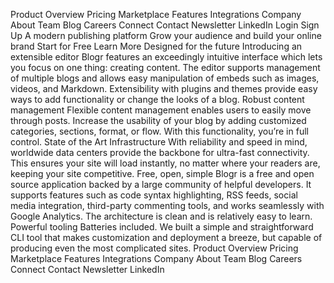 Product Overview Pricing Marketplace Features Integrations Company About
Team Blog Careers Connect Contact Newsletter LinkedIn Login Sign Up A modern
publishing platform Grow your audience and build your online brand Start for
Free Learn More Designed for the future Introducing an extensible editor
Blogr features an exceedingly intuitive interface which lets you focus on
one thing: creating content. The editor supports management of multiple
blogs and allows easy manipulation of embeds such as images, videos, and
Markdown. Extensibility with plugins and themes provide easy ways to add
functionality or change the looks of a blog. Robust content management
Flexible content management enables users to easily move through posts.
Increase the usability of your blog by adding customized categories,
sections, format, or flow. With this functionality, you’re in full control.
State of the Art Infrastructure With reliability and speed in mind,
worldwide data centers provide the backbone for ultra-fast connectivity.
This ensures your site will load instantly, no matter where your readers
are, keeping your site competitive. Free, open, simple Blogr is a free and
open source application backed by a large community of helpful developers.
It supports features such as code syntax highlighting, RSS feeds, social
media integration, third-party commenting tools, and works seamlessly with
Google Analytics. The architecture is clean and is relatively easy to learn.
Powerful tooling Batteries included. We built a simple and straightforward
CLI tool that makes customization and deployment a breeze, but capable of
producing even the most complicated sites. Product Overview Pricing
Marketplace Features Integrations Company About Team Blog Careers Connect
Contact Newsletter LinkedIn
